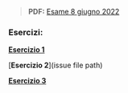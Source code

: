 > **PDF:** [Esame 8 giugno 2022](/Esami/2022/esameGiugno8_conSol.pdf)

### Esercizi:

[**Esercizio 1**](/../../issues/23)

[**Esercizio 2**](issue file path)

[**Esercizio 3**](/../../issues/74)
